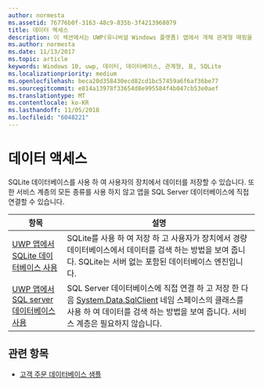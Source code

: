 ```yaml
---
author: normesta
ms.assetid: 76776b0f-3163-48c9-835b-3f4213968079
title: 데이터 액세스
description: 이 섹션에서는 UWP(유니버설 Windows 플랫폼) 앱에서 개체 관계형 매핑을 사용하는 방법과 디바이스의 개인 데이터베이스에 데이터를 저장하는 방법에 대해 설명합니다.
ms.author: normesta
ms.date: 11/13/2017
ms.topic: article
keywords: Windows 10, uwp, 데이터, 데이터베이스, 관계형, 표, SQLite
ms.localizationpriority: medium
ms.openlocfilehash: beca20d358430ecd82cd1bc57459a6f6af36be77
ms.sourcegitcommit: e814a13978f33654d8e995584f4b047cb53e0aef
ms.translationtype: MT
ms.contentlocale: ko-KR
ms.lasthandoff: 11/05/2018
ms.locfileid: "6048221"
---
```

# <a name="data-access"></a>데이터 액세스

SQLite 데이터베이스를 사용 하 여 사용자의 장치에서 데이터를 저장할 수 있습니다. 또한 서비스 계층의 모든 종류를 사용 하지 않고 앱을 SQL Server 데이터베이스에 직접 연결할 수 있습니다.

| 항목 | 설명|
|-------|------------|
| [UWP 앱에서 SQLite 데이터베이스 사용](sqlite-databases.md) | SQLite를 사용 하 여 저장 하 고 사용자가 장치에서 경량 데이터베이스에서 데이터를 검색 하는 방법을 보여 줍니다. SQLite는 서버 없는 포함된 데이터베이스 엔진입니다. |
| [UWP 앱에서 SQL server 데이터베이스 사용](sql-server-databases.md) | SQL Server 데이터베이스에 직접 연결 하 고 저장 한 다음 [System.Data.SqlClient](https://msdn.microsoft.com/library/system.data.sqlclient.aspx) 네임 스페이스의 클래스를 사용 하 여 데이터를 검색 하는 방법을 보여 줍니다. 서비스 계층은 필요하지 않습니다. |

## <a name="related-topics"></a>관련 항목

* [고객 주문 데이터베이스 샘플](https://github.com/Microsoft/Windows-appsample-customers-orders-database)
